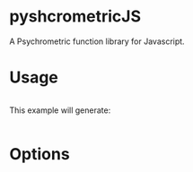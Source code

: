 pyshcrometricJS
=====

A Psychrometric function library for Javascript.

Usage
=====

```javascript
```
This example will generate:
```html
```

Options
=======


